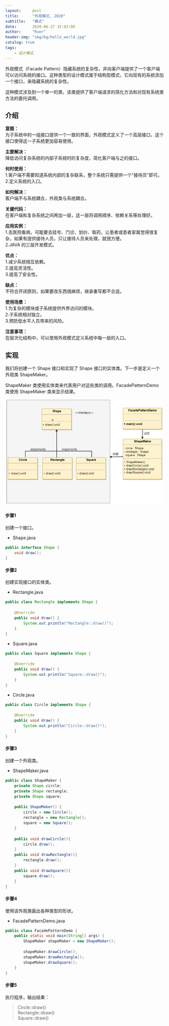 ```yaml
---
layout:     post
title:      "外观模式, 2020"
subtitle:   "模式"
date:       2020-06-27 15:03:00
author:     "Ruer"
header-img: "img/bg/hello_world.jpg"
catalog: true
tags:
    - 设计模式
---
```


外观模式（Facade Pattern）隐藏系统的复杂性，并向客户端提供了一个客户端可以访问系统的接口。这种类型的设计模式属于结构型模式，它向现有的系统添加一个接口，来隐藏系统的复杂性。

这种模式涉及到一个单一的类，该类提供了客户端请求的简化方法和对现有系统类方法的委托调用。

## 介绍

<b>意图：</b>  
为子系统中的一组接口提供一个一致的界面，外观模式定义了一个高层接口，这个接口使得这一子系统更加容易使用。  

<b>主要解决：</b>  
降低访问复杂系统的内部子系统时的复杂度，简化客户端与之的接口。  

<b>何时使用：</b>  
1.客户端不需要知道系统内部的复杂联系，整个系统只需提供一个"接待员"即可。  
2.定义系统的入口。  

<b>如何解决：</b>  
客户端不与系统耦合，外观类与系统耦合。  

<b>关键代码：</b>  
在客户端和复杂系统之间再加一层，这一层将调用顺序、依赖关系等处理好。  

<b>应用实例：</b>  
1.去医院看病，可能要去挂号、门诊、划价、取药，让患者或患者家属觉得很复杂，如果有提供接待人员，只让接待人员来处理，就很方便。   
2.JAVA 的三层开发模式。  

<b>优点：</b>  
1.减少系统相互依赖。  
2.提高灵活性。  
3.提高了安全性。  

<b>缺点：</b>  
不符合开闭原则，如果要改东西很麻烦，继承重写都不合适。  

<b>使用场景：</b>  
1.为复杂的模块或子系统提供外界访问的模块。  
2.子系统相对独立。  
3.预防低水平人员带来的风险。  

<b>注意事项：</b>  
在层次化结构中，可以使用外观模式定义系统中每一层的入口。  

## 实现

我们将创建一个 Shape 接口和实现了 Shape 接口的实体类。下一步是定义一个外观类 ShapeMaker。

ShapeMaker 类使用实体类来代表用户对这些类的调用。FacadePatternDemo 类使用 ShapeMaker 类来显示结果。

![1](/img/DesignPattern/外观模式UML.png)

#### 步骤1

创建一个接口。

* Shape.java
```java
public interface Shape {
    void draw();
}
```

#### 步骤2

创建实现接口的实体类。

* Rectangle.java
```java
public class Rectangle implements Shape {
 
    @Override
    public void draw() {
        System.out.println("Rectangle::draw()");
    }
}
```

* Square.java
```java
public class Square implements Shape {
 
    @Override
    public void draw() {
        System.out.println("Square::draw()");
    }
}
```

* Circle.java
```java
public class Circle implements Shape {
 
    @Override
    public void draw() {
        System.out.println("Circle::draw()");
    }
}
```

#### 步骤3

创建一个外观类。

* ShapeMaker.java
```java
public class ShapeMaker {
    private Shape circle;
    private Shape rectangle;
    private Shape square;
  
    public ShapeMaker() {
        circle = new Circle();
        rectangle = new Rectangle();
        square = new Square();
    }
  
    public void drawCircle(){
        circle.draw();
    }
    public void drawRectangle(){
        rectangle.draw();
    }
    public void drawSquare(){
        square.draw();
    }
}
```

#### 步骤4

使用该外观类画出各种类型的形状。

* FacadePatternDemo.java
```java
public class FacadePatternDemo {
    public static void main(String[] args) {
        ShapeMaker shapeMaker = new ShapeMaker();
  
        shapeMaker.drawCircle();
        shapeMaker.drawRectangle();
        shapeMaker.drawSquare();      
    }
}
```

#### 步骤5

执行程序，输出结果：

> Circle::draw()  
> Rectangle::draw()  
> Square::draw()  